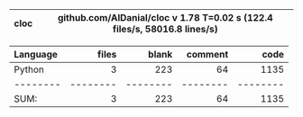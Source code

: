 cloc|github.com/AlDanial/cloc v 1.78  T=0.02 s (122.4 files/s, 58016.8 lines/s)
--- | ---

Language|files|blank|comment|code
:-------|-------:|-------:|-------:|-------:
Python|3|223|64|1135
--------|--------|--------|--------|--------
SUM:|3|223|64|1135
